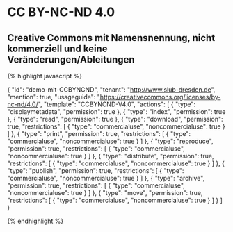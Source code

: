 # CC BY-NC-ND 4.0
## Creative Commons mit Namensnennung, nicht kommerziell und keine Veränderungen/Ableitungen


{% highlight javascript %}

{
  "id": "demo-mit-CCBYNCND",
  "tenant": "http://www.slub-dresden.de",
  "mention": true,
  "usageguide": "https://creativecommons.org/licenses/by-nc-nd/4.0/",
  "template": "CCBYNCND-V4.0",
  "actions": [
    {
      "type": "displaymetadata",
      "permission": true
    },
    {
      "type": "index",
      "permission": true
    },
    {
      "type": "read",
      "permission": true
    },
    {
      "type": "download",
      "permission": true,
      "restrictions": [
        {
          "type": "commercialuse",
          "noncommercialuse": true
        }
      ]
    },
    {
      "type": "print",
      "permission": true,
      "restrictions": [
        {
          "type": "commercialuse",
          "noncommercialuse": true
        }
      ]
    },
    {
      "type": "reproduce",
      "permission": true,
      "restrictions": [
        {
          "type": "commercialuse",
          "noncommercialuse": true
        }
      ]
    },
    {
      "type": "distribute",
      "permission": true,
      "restrictions": [
        {
          "type": "commercialuse",
          "noncommercialuse": true
        }
      ]
    },
    {
      "type": "publish",
      "permission": true,
      "restrictions": [
        {
          "type": "commercialuse",
          "noncommercialuse": true
        }
      ]
    },
    {
      "type": "archive",
      "permission": true,
      "restrictions": [
        {
          "type": "commercialuse",
          "noncommercialuse": true
        }
      ]
    },
    {
      "type": "move",
      "permission": true,
      "restrictions": [
        {
          "type": "commercialuse",
          "noncommercialuse": true
        }
      ]
    }
  ]
}

{% endhighlight %}